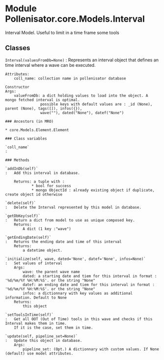 Module Pollenisator.core.Models.Interval
========================================
Interval Model. Useful to limit in a time frame some tools

Classes
-------

`Interval(valuesFromDb=None)`
:   Represents an interval object that defines an time interval where a wave can be executed.
    
    Attributes:
        coll_name: collection name in pollenisator database
    
    Constructor
    Args:
        valueFromDb: a dict holding values to load into the object. A mongo fetched interval is optimal.
                    possible keys with default values are : _id (None), parent (None), tags([]), infos({}),
                    wave(""), dated("None"), datef("None")

    ### Ancestors (in MRO)

    * core.Models.Element.Element

    ### Class variables

    `coll_name`
    :

    ### Methods

    `addInDb(self)`
    :   Add this interval in database.
        
        Returns: a tuple with :
                * bool for success
                * mongo ObjectId : already existing object if duplicate, create object id otherwise

    `delete(self)`
    :   Delete the Interval represented by this model in database.

    `getDbKey(self)`
    :   Return a dict from model to use as unique composed key.
        Returns:
            A dict (1 key :"wave")

    `getEndingDate(self)`
    :   Returns the ending date and time of this interval
        Returns:
            a datetime object.

    `initialize(self, wave, dated='None', datef='None', infos=None)`
    :   Set values of interval
        Args:
            wave: the parent wave name
            dated: a starting date and tiem for this interval in format : '%d/%m/%Y %H:%M:%S'. or the string "None"
            datef: an ending date and tiem for this interval in format : '%d/%m/%Y %H:%M:%S'. or the string "None"
            infos: a dictionnary with key values as additional information. Default to None
        Returns:
            this object

    `setToolsInTime(self)`
    :   Get all OOT (Out of Time) tools in this wave and checks if this Interval makes them in time. 
        If it is the case, set them in time.

    `update(self, pipeline_set=None)`
    :   Update this object in database.
        Args:
            pipeline_set: (Opt.) A dictionnary with custom values. If None (default) use model attributes.